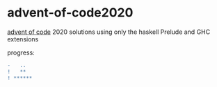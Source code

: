 # advent-of-code2020
[advent of code](https://adventofcode.com/) 2020 solutions using only the haskell Prelude and GHC extensions

progress:
```diff
-   ..
!   ** 
! ******
```
